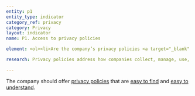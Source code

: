 ```yaml
---
entity: p1
entity_type: indicator
category_ref: privacy
category: Privacy
layout: indicator
name: P1. Access to privacy policies

element: <ol><li>Are the company’s privacy policies <a target="_blank" href="https://rankingdigitalrights.org/2018-indicators/#easytofind">easy to find</a>?</li><li>Are the privacy policies available in the language(s) most commonly spoken by the company’s users?</li><li>Are the policies presented in an <a target="_blank" href="https://rankingdigitalrights.org/2018-indicators/#easytounderstand">understandable manner</a>?</li><li>(For <a target="_blank" href="https://rankingdigitalrights.org/2018-indicators/#mobile">mobile ecosystems</a>): Does the company disclose that it requires apps made available through its <a target="_blank" href="https://rankingdigitalrights.org/2018-indicators/#appstore">app store</a> to provide users with a privacy policy?</li></ol>

research: Privacy policies address how companies collect, manage, use, and secure information about users as well as information provided by users. Given this, companies should ensure that users can easily locate the policy and to make an effort to help users understand what they mean.</p><p>This indicator expects companies to provide privacy policies that are easy to find, are available in the languages of the primary markets in which the company operates, and to ensure that the policies are easy to understand. If the company offers multiple products and services, it should be clear to what products and services the policies apply.</p><p>A document that is “easy to find” should be located on the homepage of the company or service, or one or two clicks away from the homepage, or in a logical place where users are likely to find it. The terms should also be available in the major language(s) of the primary operating market. In addition, we expect a company to take steps to help users understand the information presented in their documents. This may include, but is not limited to, providing summaries, tips, or guidance that explain what the terms mean, using section headers, readable font size, or other graphic features to help users understand the document, or writing the terms using readable syntax. Terms of Service are not included in this indicator since they are covered in separate indicators in the “Freedom of Expression” category.</p><p><b>Potential sources:</b></p><ul><li>Company privacy policy</li><li>Company data use policy</li></ul>

---
```

The company should offer <a target="_blank" href="https://rankingdigitalrights.org/2018-indicators/#privacypolicy">privacy policies</a> that are <a target="_blank" href="https://rankingdigitalrights.org/2018-indicators/#easytofind">easy to find</a> and <a target="_blank" href="https://rankingdigitalrights.org/2018-indicators/#easytounderstand">easy to understand</a>.